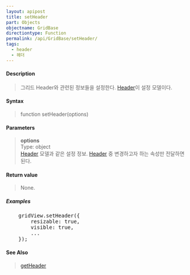 ```yaml
---
layout: apipost
title: setHeader
part: Objects
objectname: GridBase
directiontype: Function
permalink: /api/GridBase/setHeader/
tags:
  - header
  - 헤더
---
```



#### Description

> 그리드 Header와 관련된 정보들을 설정한다. [Header](/api/types/Header/)이 설정 모델이다.

#### Syntax

> function setHeader(options)

#### Parameters

> **options**  
> Type: object  
> [Header](/api/types/Header/) 모델과 같은 설정 정보. [Header](/api/types/Header/) 중 변경하고자 하는 속성만 전달하면 된다.    

#### Return value

> None.

##### Examples 

<pre class="prettyprint">
    gridView.setHeader({
        resizable: true,
        visible: true,
        ...
    });
</pre>

#### See Also
> [getHeader](/api/GridBase/getHeader)